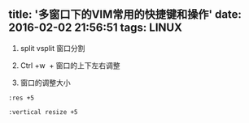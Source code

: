 title: '多窗口下的VIM常用的快捷键和操作'
date: 2016-02-02 21:56:51
tags: LINUX
---

1. split vsplit 窗口分割

2. Ctrl +w  + 窗口的上下左右调整

3. 窗口的调整大小

```
:res +5

:vertical resize +5
```